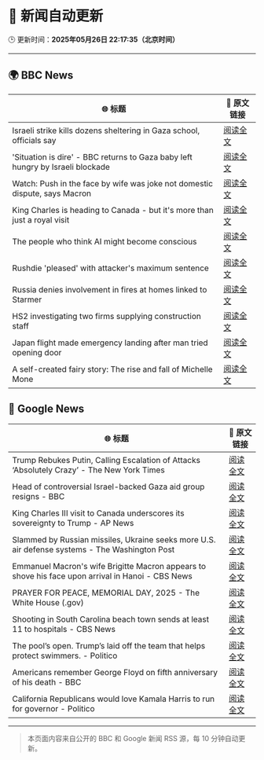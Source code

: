 # 🧠 新闻自动更新

🕒 更新时间：**2025年05月26日 22:17:35（北京时间）**

---

## 🌍 BBC News

| 🌐 标题 | 🔗 原文链接 |
|--------|-------------|
| Israeli strike kills dozens sheltering in Gaza school, officials say | [阅读全文](https://www.bbc.com/news/articles/cz9yjj54v3xo) |
| 'Situation is dire' - BBC returns to Gaza baby left hungry by Israeli blockade | [阅读全文](https://www.bbc.com/news/articles/c5y2kd1nkleo) |
| Watch: Push in the face by wife was joke not domestic dispute, says Macron | [阅读全文](https://www.bbc.com/news/videos/c201e8g0yg3o) |
| King Charles is heading to Canada - but it's more than just a royal visit | [阅读全文](https://www.bbc.com/news/articles/cgkdnmm8k2no) |
| The people who think AI might become conscious | [阅读全文](https://www.bbc.com/news/articles/c0k3700zljjo) |
| Rushdie 'pleased' with attacker's maximum sentence | [阅读全文](https://www.bbc.com/news/articles/c5y2kg77drzo) |
| Russia denies involvement in fires at homes linked to Starmer | [阅读全文](https://www.bbc.com/news/articles/c79evj9ed9lo) |
| HS2 investigating two firms supplying construction staff | [阅读全文](https://www.bbc.com/news/articles/c3rpv4lj2g3o) |
| Japan flight made emergency landing after man tried opening door | [阅读全文](https://www.bbc.com/news/articles/cgmjzlj0g30o) |
| A self-created fairy story: The rise and fall of Michelle Mone | [阅读全文](https://www.bbc.com/news/articles/cwyvqqr51pno) |

## 📰 Google News

| 🌐 标题 | 🔗 原文链接 |
|--------|-------------|
| Trump Rebukes Putin, Calling Escalation of Attacks ‘Absolutely Crazy’ - The New York Times | [阅读全文](https://news.google.com/rss/articles/CBMihgFBVV95cUxObXZXak5KNnpxODJES0VJWS1xY3RsMVNZSTlKUFN0ZmZfYkFOdXFEMC12MDQ4UjJnVFZOYXJLVXRXb2hfVVFSOGFqYmZ3S0Nyd0JubzJYaUdpRXNIR0RmSnByblhYY2U1RmViQjlUa3B4ekJoaDh0RklwdUNpMi1haHhveXZiZw?oc=5) |
| Head of controversial Israel-backed Gaza aid group resigns - BBC | [阅读全文](https://news.google.com/rss/articles/CBMiWkFVX3lxTFAzbFU4ZDRvN0QyLVY4X1RQX0wyOXkyRUFCcl9MVS1jN1ZSeEVIZnBqc0RqSHE1SXBhWlFrM3BxSEZSZEtuaDl5MHkyVWFqZFFXa2FUWFIzaVQxd9IBX0FVX3lxTE9rQ0dHVjJKLWRUbWxFVjlPZ1Z4QUNBd0Y2WGJyWnI4VUN4bktaZTRXN3NvUUZqSXZ0Vk9OeVoyRHVCanNDR01GNUdfYUI1UThBTWItelRDNkc2TU4wb3M4?oc=5) |
| King Charles III visit to Canada underscores its sovereignty to Trump - AP News | [阅读全文](https://news.google.com/rss/articles/CBMirwFBVV95cUxNaHFwSkM2Y0tzNk1mdmthaEViQlBZMGdUcUhMVDlrTmFLU1RmVnFBekE4Zk1YZVdUaGZWWnU1aUFqT3ozUWdXc1V1S2U3SXlOcFpDTm11OGtoU3BkWDIxcFZRSUw4QXRKRHRfallNdFpFbFhEcHF2SUhfZVpyQUhBNjBsX3B5aXRoSVRDbXdiOE9qbV9VMUIwX1drSFExODlPWHdyMXdKN1VlN1pCTWxR?oc=5) |
| Slammed by Russian missiles, Ukraine seeks more U.S. air defense systems - The Washington Post | [阅读全文](https://news.google.com/rss/articles/CBMimgFBVV95cUxNZTl6a3AzNnZuUUFDUjh2YnVlSFJfRmItU25BREwzenNicTNmS2hnMUU3NnFQWHZMWU9fUlJjSXZheGQ1R1VMa3JEV2c1Wkt1YTVGYmhRQUIybkdhdmhaSlJCb1dCamwwNHdwMmNsejRTc2lLVXF0TFF4RnJiVWJwcEVhQnZZZ3FmbDYxM2RxcEtIdXM1a2VCWl9n?oc=5) |
| Emmanuel Macron's wife Brigitte Macron appears to shove his face upon arrival in Hanoi - CBS News | [阅读全文](https://news.google.com/rss/articles/CBMikwFBVV95cUxPeVpWZ0lSY2lrdVJLbS0wUnI1cmE0WEZGSkhYeWRHS1hwMEZoVE56czBILTlDVTZ3dmlwZTZKSFRMQ0VPSHVBMWNyQmEzZ0RTMlFHcVdFUHRxSTNfMnF4R3ZGVm1iR2s0ZENYRUEzTkt5WDQ0VmxXLV9RN2dOdkpWQVBRZjZmcUZnOXM5alBkVl9WZG_SAZgBQVVfeXFMTUxIRkx3NC1rYm1iMWVqdmRRRExDSDFPeGJRYU9fTjY2bmhMbTZhMW9VY1BvUzVtdE9zYUNmZktfVGhkMnlHUjZkZm9JWXhjSmNIUWdzeldjWHhhZm9WTElIMjV5a1VlOEU4X2gxT1BpcEVPTUg4RHo3OXFld2lHTmR2YVllbldkWVFoSk9iSlEyRGNvMzJUUVo?oc=5) |
| PRAYER FOR PEACE, MEMORIAL DAY, 2025 - The White House (.gov) | [阅读全文](https://news.google.com/rss/articles/CBMilgFBVV95cUxPMk9pbjAxSFdScmlMOU0xUkx3NDJ6SEJBUFBuTXNtbHpGRXJldnNMcVZrMVdFemZjQ0FTc0h4SnprUkxOXzVmTExWUnZ2MVBQc1RCeEhKUXVSd1JiS01FaWIwMGdfcmxTbldWV0stOHlkTVZlekMzNm1OY05tYTl3RHdrRnJrU0NiSmdUc2pJSTJpdU14QlE?oc=5) |
| Shooting in South Carolina beach town sends at least 11 to hospitals - CBS News | [阅读全文](https://news.google.com/rss/articles/CBMilAFBVV95cUxQQy14WktWemNZQ05ORklSRUY4Mktrc2w4ZVNscER3YWtfWjVydWdQN3k2X3lSYkVrZXlYa2YwcHdlTVZYek1zOVpTLTQtbmFHd25IbjhJbW1BNDZRZm03bHdSakIxaloxNTQ5M0poVVFkNmU2WXZiUmdpX3YtT2g0YWs1Yy1Vb3g3OHloejRJbTFRX21p0gGaAUFVX3lxTE5DaDlMRDduVUxGaDZZcHpsRDJGcXRiZ3BjTVJ5d01XS2NNdFdBMUo0QUZiTkQ1bjB6OVI1QzQ0dkMzRFBvekNvRXZCeVppRFJsLWVRMk9jM2dEcno2bHYyRkFpd0drRjktZlhEZ202ajBwMmE4VFkyRjhTR3k4NEJ2QjNzbG44allvVVJiSWdRbWFSM0hFRDcybnc?oc=5) |
| The pool’s open. Trump’s laid off the team that helps protect swimmers. - Politico | [阅读全文](https://news.google.com/rss/articles/CBMiuAFBVV95cUxQREZBamVEamNseEh3Q3ltcU1NbEpnR2lpejh1eWdfQWRvRXVZUkdlOVZhREZVdHpxcnBPd01wVlZkOWZUSXhWall3bzliUVBnNHRrOGZ6MWhxWWJMYjk0VDhZZWQwbk1XUEE3Tk1xMnVXTHJRb3Z4cUowVmJQS0NnR1pDQXRvMnM4eWpXZjBQQ2ZBbmlqZlJ0VnQ4VzZLLUNSWGRuUl9wdEI2ZjFFXzV2YUp3QmRjT2Np?oc=5) |
| Americans remember George Floyd on fifth anniversary of his death - BBC | [阅读全文](https://news.google.com/rss/articles/CBMiWkFVX3lxTE03YVdmV3dPdHFfQWtvS0FIei1aTHg2NUF5WG83VVJBT1pHX2NBTXlqMjIzd2dEUi0xZUZUbUtiOE9ZbGFYejFhelJTNHVZU0t3M3NVQlQ5M1Fld9IBX0FVX3lxTE4tbHJNcHBMVjRhMXVHdHEtdmU1VUhPSHVFNGpGQW9FYlFCci1IQVJlMWxhX2drWXVpdlJOdEJvd3NfLWNGZzkyUUxzYWtrN1RvS0ctazJ0ZmhzS0FmNFVz?oc=5) |
| California Republicans would love Kamala Harris to run for governor - Politico | [阅读全文](https://news.google.com/rss/articles/CBMioAFBVV95cUxQZmFfaFAtQ19zZFhFbGZtQ2thSzhYMFVPX1RmY2hNUF9mNlEtaThZNWpWTVExU2c3dG9WbXZBZDBSMGZDXzM3cnFXbWctYU5oTlVYTWtsMmZ4SUk0eV9jREx2NnZSLXBmSEFPT3RPWXQ5UmtiTkF4WlY4SERBVDdNRXhsOUJkek9CWms2TkJLVWRkc2pPTi1CVVY1TVJYSklj?oc=5) |

---
> 本页面内容来自公开的 BBC 和 Google 新闻 RSS 源，每 10 分钟自动更新。